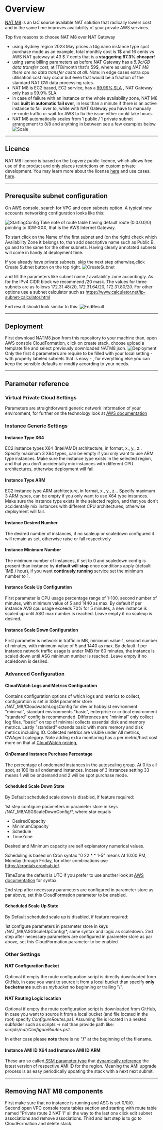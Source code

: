 # Overview
[NAT M8](https://www.logleads.com/natm8) is an IaC source available NAT solution that radically lowers cost and in the same time improves availability of your private AWS services. 

Top five reasons to choose NAT M8 over NAT Gateway

* using Sydney region 2023 May prices a t4g.nano instance type spot purchase mode as an example, total monthly cost is 1$ and 16 cents vs AWS NAT gateway at 43 $ 7 cents that is a **staggering 97.3% cheaper**!
* using same billing parameters as before NAT Gateway has a *5.9c/GB data transfer cost*, at 1TB/month that's 59$, where as using *NAT M8 there are no data transfer costs at all*.
Note: in edge cases extra cpu utilisation cost may occur but even that would be a fraction of the standard NAT GW data processing rates.
* NAT M8 is EC2 based, EC2 service, has a [99.99% SLA](https://aws.amazon.com/compute/sla/) , NAT Gateway only has a [99.9% SLA](https://aws.amazon.com/vpc/sla/).
* In case of failure with an instance or the whole availability zone, NAT M8 has **built in automatic fail over**, in less than a minute if there is an active instance to fail over to, while with NAT Gateway you have to manually re-route traffic or wait for AWS to fix the issue either could take hours.
* NAT M8 automatically scales from 1 public / 1 private subnet arrangement to 8/8 and anything in between see a few examples below.
![Scale](docs/Scale.png)

---
## Licence
NAT M8 licence is based on the Logverz public licence, which allows free use of the product and only places restrictions on custom private development. 
You may learn more about the license [here](https://docs.logverz.io/licence) and use cases. [here](https://www.logverz.io/pricing).

---
## Prerequsite subnet configuration
On AWS console, search for VPC and open subnets option. 
A typical new accounts networking configuration looks like this:

![StartingConfig](docs/StartingConfig.png)
Take note of route table having default route (0.0.0.0/0) pointing to IGW-XXX, that is the AWS Internet Gateway. 

To start click on the Name of the first subnet and (on the right) check which Availability Zone it belongs to, than add descriptive name such as Public B, go and to the same for the other subnets. Having clearly annotated subnets will come in handy at deployment time.

If you already have private subnets, skip the next step otherwise,click Create Subnet button on the top right.
![CreateSubnet](docs/CreateSubnet.png)

and fill the parameters like subnet name / availability zone accordingly. As for the IPv4 CIDR block
we recommend /20 mask. The values for three subnets are as follows 172.31.48/20, 172.31.64/20, 172.31.80/20.
For other options use a subnet calculator such as https://www.calculator.net/ip-subnet-calculator.html

End result should look similar to this: 
![EndResult](docs/EndResult.png)

---
## Deployment 

First download NATM8.json from this repository to your machine than, open AWS console CloudFormation, click on create stack, choose upload a template file and select previously downloaded NATM8.json.
![Deployment](docs/Deployment.png)
Only the first 4 parameters are require to be filled with your local setting - with properly labeled subnets that is easy - , for everything else you can keep the sensible defaults or modify according to your needs.

---
## Parameter reference 

### Virtual Private Cloud Settings
Parameters are straightforward generic network information of your environment, for further on the technology look at [AWS documentation](https://docs.aws.amazon.com/vpc/latest/userguide/what-is-amazon-vpc.html)

### Instance Generic Settings

#### Instance Type X64
EC2 instance types X64 (Intel/AMD) architecture, in format, x.<size>, y.<size>, z.<size>. Specify maximum 3 X64 types, can be empty if you only want to use ARM type instances. Make sure the instance type exists in the selected region, and that you don't accidentally mix instances with different CPU architectures, otherwise deployment will fail.

#### Instance Type ARM
EC2 instance type ARM architecture, in format, x.<size>, y.<size>, z.<size>.. Specify maximum 3 ARM types, can be empty if you only want to use X64 type instances. Make sure the instance type exists in the selected region, and that you don't accidentally mix instances with different CPU architectures, otherwise deployment will fail.

#### Instance Desired Number
The desired number of instances, if no scaleup or scaledown configured it will remain as set, otherwise raise or fall respectively

#### Instance Minimum Number
The minimum number of instances, if set to 0 and scaledown config is present than instance by **default will stop** once conditions apply (default 1MB / hour), if you want **continusly running** service set the minimum number to 1.

#### Instance Scale Up Configuration
First parameter is CPU usage percentage range of 1-100, second number of minutes, with minimum value of 5 and 1440 as max. By default if per instance AVG cpu usage exceeds 70% for 5 minutes, a new instance is scaled up until ASG max number is reached. Leave empty if no scaleup is desired.

#### Instance Scale Down Configuration
First parameter is network in traffic in MB, minimum value 1, second number of minutes, with minimum value of 5 and 1440 as max. By default if per instance network traffic usage is under 1MB for 60 minutes, the instance is scaled down until ASG minimum number is reached. Leave empty if no scaledown is desired.

### Advanced Configuration

#### CloudWatch Logs and Metrics Configuration

Contains configuration options of which logs and metrics to collect, configuration is set in SSM parameter store /NAT_M8/CloudwatchLogsConfig<type> for dev or hobbyist environment "minimal", standard environments "basic", enterprise or critical environment "standard" config is recommended. Differences are "minimal" only collect log files, "basic"  on top of minimal collects essential disk and memory metrics. Lastly "standard" extends basic with more memory and disk metrics including IO. Collected metrics are visible under All metrics, CWAgent category. Note adding extra monitoring has a per metric/host cost more on that at [CloudWatch pricing.](https://aws.amazon.com/cloudwatch/pricing/)

#### OnDemand Instance Purchase Percentage
The percentage of ondemand instances in the autoscaling group. At 0 its all spot, at 100 its all ondemand instances. Incase of 3 instances setting 33 means 1 will be ondemand and 2 will be spot purchase mode.


#### Scheduled Scale Down State
By Default scheduled scale down is disabled, if feature required:

1st step configure parameters in parameter store in keys /NAT_M8/ASGScaleDownConfig/*, where star equals
* DesiredCapacity
* MinimumCapacity
* Schedule
* TimeZone

Desired and Minimum capacity are self explanatory numerical values.

Scheduling is based on Cron syntax "0 22 * * 1-5" means At 10:00 PM, Monday through Friday, for other combinations use https://crontab.cronhub.io/.

TimeZone the default is UTC if you prefer to use another look at [AWS documentation](https://docs.aws.amazon.com/AWSCloudFormation/latest/UserGuide/aws-resource-autoscaling-scheduledaction.html#cfn-autoscaling-scheduledaction-timezone) for syntax.

2nd step after necessary parameters are configured in parameter store as par above, set this CloudFormation parameter to be enabled.

#### Scheduled Scale Up State
By Default scheduled scale up is disabled, if feature required: 

1st configure parameters in parameter store in keys /NAT_M8/ASGScaleUpConfig/*, same syntax and logic as scaledown.
2nd step after necessary parameters are configured in parameter store as par above, set this CloudFormation parameter to be enabled.

### Other Settings

#### NAT Configuration Bucket
Optional if empty the route configuration script is directly downloaded from GitHub, in case you want to source it from a local bucket than specify **only bucketname** such as *mybucket* no beginning or trailing "/".   


#### NAT Routing Logic location
Optional if empty the route configuration script is downloaded from GitHub, in case you want to source it from a local bucket (and file located in the root) specify *ConfigureRoutes.ps1*. Assuming file is located in a nested subfolder such as scripts -> nat than provide path like: *scripts/nat/ConfigureRoutes.ps1*.

In either case please **note** there is no "**/**" at the beginning of the filename.

#### Instance AMI ID X64 and Instance AMI ID ARM

These are so called[ SSM parameter type](https://docs.aws.amazon.com/AWSCloudFormation/latest/UserGuide/parameters-section-structure.html#aws-ssm-parameter-types) that [dynamically reference](https://aws.amazon.com/blogs/compute/query-for-the-latest-amazon-linux-ami-ids-using-aws-systems-manager-parameter-store/) the latest version of respective AMI ID for the region. Meaning the AMI upgrade process is as easy periodically updating the stack with a next next submit.

---
## Removing NAT M8 components 
First make sure that no instance is running and ASG is set 0/0/0.   
Second open VPC console route tables section and starting with route table named "Private route 2 NAT 1" all the way to the last one click edit subnet associations and remove associations. 
Third and last step is to go to CloudFormation and delete stack. 



